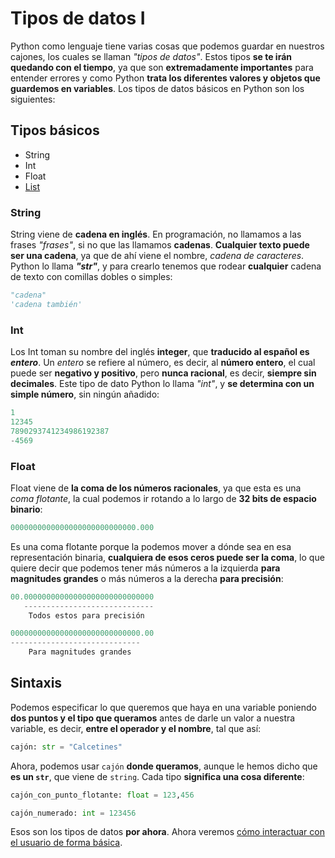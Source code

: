 # Tipos de datos I

Python como lenguaje tiene varias cosas que podemos guardar en nuestros cajones, los cuales se llaman *"tipos de datos"*. Estos tipos **se te irán quedando con el tiempo**, ya que son **extremadamente importantes** para entender errores y como Python **trata los diferentes valores y objetos que guardemos en variables**. Los tipos de datos básicos en Python son los siguientes:

## Tipos básicos

- String
- Int
- Float
- [List](listas_1.md)

### String

String viene de **cadena en inglés**. En programación, no llamamos a las frases *"frases"*, si no que las llamamos **cadenas**. **Cualquier texto puede ser una cadena**, ya que de ahí viene el nombre, *cadena de caracteres*. Python lo llama ***"str"***, y para crearlo tenemos que rodear **cualquier** cadena de texto con comillas dobles o simples:

```python
"cadena"
'cadena también'
```

### Int

Los Int toman su nombre del inglés **integer**, que **traducido al español es *entero***. Un *entero* se refiere al número, es decir, al **número entero**, el cual puede ser **negativo y positivo**, pero **nunca racional**, es decir, **siempre sin decimales**. Este tipo de dato Python lo llama *"int"*, y **se determina con un simple número**, sin ningún añadido:

```python
1
12345
7890293741234986192387
-4569
```

### Float

Float viene de **la coma de los números racionales**, ya que esta es una *coma flotante*, la cual podemos ir rotando a lo largo de **32 bits de espacio binario**:

```python
0000000000000000000000000000.000
```

Es una coma flotante porque la podemos mover a dónde sea en esa representación binaria, **cualquiera de esos ceros puede ser la coma**, lo que quiere decir que podemos tener más números a la izquierda **para magnitudes grandes** o más números a la derecha **para precisión**:

```python
00.00000000000000000000000000000
   -----------------------------
    Todos estos para precisión

00000000000000000000000000000.00
-----------------------------
    Para magnitudes grandes
```

## Sintaxis

Podemos especificar lo que queremos que haya en una variable poniendo **dos puntos y el tipo que queramos** antes de darle un valor a nuestra variable, es decir, **entre el operador y el nombre**, tal que así:

```python
cajón: str = "Calcetines"
```

Ahora, podemos usar `cajón` **donde queramos**, aunque le hemos dicho que **es un `str`**, que viene de `string`. Cada tipo **significa una cosa diferente**:

```python
cajón_con_punto_flotante: float = 123,456

cajón_numerado: int = 123456
```

Esos son los tipos de datos **por ahora**. Ahora veremos [cómo interactuar con el usuario de forma básica](003_in_out_1.md).
